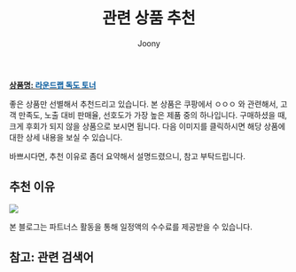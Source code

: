 ﻿---
layout: post
title:  "관련 상품 추천"
author: Joony
categories: [ 가구/인테리어 ]
tags: []
image:  
description: "쿠팡에서 ㅇㅇㅇ 관련 상품으로 가장 고객 선호도가 높은 제품 중 하나입니다."
---

<a href="https://link.coupang.com/re/AFFSDP?lptag=AF4928167&pageKey=1414809213&itemId=2451494211&vendorItemId=70445138100&traceid=V0-183-b614b749ecb961d1"><b>상품명: <font color='#01579B'>라운드랩 독도 토너</font></b></a>

좋은 상품만 선별해서 추천드리고 있습니다.
본 상품은 쿠팡에서 ㅇㅇㅇ 와 관련해서, 고객 만족도, 노출 대비 판매율, 선호도가 가장 높은 제품 중의 하나입니다.
구매하셨을 때, 크게 후회가 되지 않을 상품으로 보시면 됩니다. 
다음 이미지를 클릭하시면 해당 상품에 대한 상세 내용을 보실 수 있습니다.

바쁘시다면, 추천 이유로 좀더 요약해서 설명드렸으니, 참고 부탁드립니다.

## 추천 이유 

<a href="17,310원"><img src="https://link.coupang.com/re/AFFSDP?lptag=AF4928167&pageKey=1414809213&itemId=2451494211&vendorItemId=70445138100&traceid=V0-183-b614b749ecb961d1"></a> 

본 블로그는 파트너스 활동을 통해 일정액의 수수료를 제공받을 수 있습니다.

## 참고: 관련 검색어    
